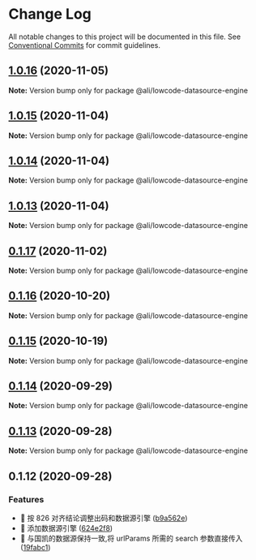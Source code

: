 # Change Log

All notable changes to this project will be documented in this file.
See [Conventional Commits](https://conventionalcommits.org) for commit guidelines.

<a name="1.0.16"></a>
## [1.0.16](https://gitlab.alibaba-inc.com/ali-lowcode/ali-lowcode-engine/compare/@ali/lowcode-datasource-engine@1.0.15...@ali/lowcode-datasource-engine@1.0.16) (2020-11-05)




**Note:** Version bump only for package @ali/lowcode-datasource-engine

<a name="1.0.15"></a>
## [1.0.15](https://gitlab.alibaba-inc.com/ali-lowcode/ali-lowcode-engine/compare/@ali/lowcode-datasource-engine@1.0.14...@ali/lowcode-datasource-engine@1.0.15) (2020-11-04)




**Note:** Version bump only for package @ali/lowcode-datasource-engine

<a name="1.0.14"></a>
## [1.0.14](https://gitlab.alibaba-inc.com/ali-lowcode/ali-lowcode-engine/compare/@ali/lowcode-datasource-engine@0.1.17...@ali/lowcode-datasource-engine@1.0.14) (2020-11-04)




**Note:** Version bump only for package @ali/lowcode-datasource-engine

<a name="1.0.13"></a>
## [1.0.13](https://gitlab.alibaba-inc.com/ali-lowcode/ali-lowcode-engine/compare/@ali/lowcode-datasource-engine@0.1.17...@ali/lowcode-datasource-engine@1.0.13) (2020-11-04)




**Note:** Version bump only for package @ali/lowcode-datasource-engine

<a name="0.1.17"></a>
## [0.1.17](https://gitlab.alibaba-inc.com/ali-lowcode/ali-lowcode-engine/compare/@ali/lowcode-datasource-engine@0.1.16...@ali/lowcode-datasource-engine@0.1.17) (2020-11-02)




**Note:** Version bump only for package @ali/lowcode-datasource-engine

<a name="0.1.16"></a>
## [0.1.16](https://gitlab.alibaba-inc.com/ali-lowcode/ali-lowcode-engine/compare/@ali/lowcode-datasource-engine@0.1.15...@ali/lowcode-datasource-engine@0.1.16) (2020-10-20)




**Note:** Version bump only for package @ali/lowcode-datasource-engine

<a name="0.1.15"></a>
## [0.1.15](https://gitlab.alibaba-inc.com/ali-lowcode/ali-lowcode-engine/compare/@ali/lowcode-datasource-engine@0.1.14...@ali/lowcode-datasource-engine@0.1.15) (2020-10-19)




**Note:** Version bump only for package @ali/lowcode-datasource-engine

<a name="0.1.14"></a>
## [0.1.14](https://gitlab.alibaba-inc.com/ali-lowcode/ali-lowcode-engine/compare/@ali/lowcode-datasource-engine@0.1.13...@ali/lowcode-datasource-engine@0.1.14) (2020-09-29)




**Note:** Version bump only for package @ali/lowcode-datasource-engine

<a name="0.1.13"></a>
## [0.1.13](https://gitlab.alibaba-inc.com/ali-lowcode/ali-lowcode-engine/compare/@ali/lowcode-datasource-engine@0.1.12...@ali/lowcode-datasource-engine@0.1.13) (2020-09-28)




**Note:** Version bump only for package @ali/lowcode-datasource-engine

<a name="0.1.12"></a>
## 0.1.12 (2020-09-28)


### Features

* 🎸 按 826 对齐结论调整出码和数据源引擎 ([b9a562e](https://gitlab.alibaba-inc.com/ali-lowcode/ali-lowcode-engine/commit/b9a562e))
* 🎸 添加数据源引擎 ([624e2f8](https://gitlab.alibaba-inc.com/ali-lowcode/ali-lowcode-engine/commit/624e2f8))
* 🎸 与国凯的数据源保持一致,将 urlParams 所需的 search 参数直接传入 ([19fabc1](https://gitlab.alibaba-inc.com/ali-lowcode/ali-lowcode-engine/commit/19fabc1))
